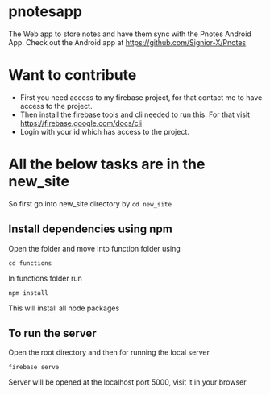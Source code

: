 # pnotesapp
The Web app to store notes and have them sync with the Pnotes Android App.
Check out the Android app at https://github.com/Signior-X/Pnotes

# Want to contribute
- First you need access to my firebase project, for that contact me to have access to the project. 
- Then install the firebase tools and cli needed to run this. For that visit https://firebase.google.com/docs/cli
- Login with your id which has access to the project.

# All the below tasks are in the new_site
So first go into new_site directory by `cd new_site`

## Install dependencies using npm
Open the folder and move into function folder using 
```
cd functions
```
In functions folder run
```
npm install
```
This will install all node packages

## To run the server
Open the root directory and then for running the local server
```
firebase serve
```
Server will be opened at the localhost port 5000, visit it in your browser

